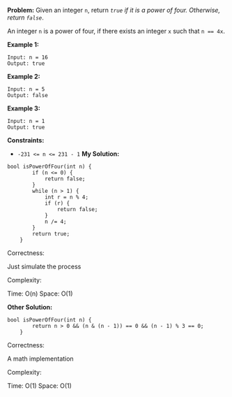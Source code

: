**Problem:**
Given an integer `n`, return *`true` if it is a power of four. Otherwise, return `false`*.

An integer `n` is a power of four, if there exists an integer `x` such that `n == 4x`.

 

**Example 1:**

```
Input: n = 16
Output: true
```

**Example 2:**

```
Input: n = 5
Output: false
```

**Example 3:**

```
Input: n = 1
Output: true
```

 

**Constraints:**

- `-231 <= n <= 231 - 1`
**My Solution:**
```
bool isPowerOfFour(int n) {
        if (n <= 0) {
            return false;
        }
        while (n > 1) {
            int r = n % 4;
            if (r) {
                return false;
            }
            n /= 4;
        }
        return true;
    }
```
Correctness:

Just simulate the process

Complexity:

Time: O(n)
Space: O(1)

**Other Solution:**
```
bool isPowerOfFour(int n) {
        return n > 0 && (n & (n - 1)) == 0 && (n - 1) % 3 == 0;
    }
```
Correctness:

A math implementation

Complexity:

Time: O(1)
Space: O(1)